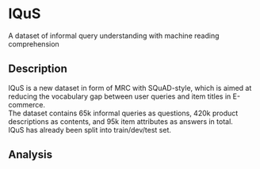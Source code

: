 # IQuS
A dataset of informal query understanding with machine reading comprehension


## Description

IQuS is a new dataset in form of MRC with SQuAD-style, which is aimed at reducing the vocabulary gap between user queries and item titles in E-commerce. </br>
The dataset contains 65k informal queries as questions, 420k product descriptions as contents, and 95k item attributes as answers in total.</br>
IQuS has already been split into train/dev/test set.

## Analysis
